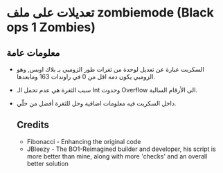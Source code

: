 # تعديلات على ملف zombiemode (Black ops 1 Zombies)

## معلومات عامة
* السكربت عبارة عن تعديل لوحدة من ثغرات طور الزومبي بـ بلاك اوبس, وهو الزومبي يكون دمه اقل من 0 في راوندات 163 ومابعدها.
* سبب الثغرة هي عدم تحمل الـ Int وحدوث Overflow الى الأرقام السالبة.
* داخل السكربت فيه معلومات اضافية وحل للثغرة أفضل من حلّي.

  ## Credits
  * Fibonacci - Enhancing the original code
  * JBleezy - The BO1-Reimagined builder and developer, his script is more better than mine, along with more 'checks' and an overall better solution
